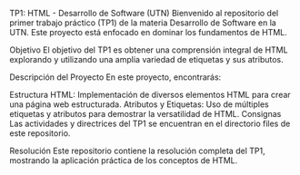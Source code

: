 TP1: HTML - Desarrollo de Software (UTN)
Bienvenido al repositorio del primer trabajo práctico (TP1) de la materia Desarrollo de Software en la UTN. Este proyecto está enfocado en dominar los fundamentos de HTML.

Objetivo
El objetivo del TP1 es obtener una comprensión integral de HTML explorando y utilizando una amplia variedad de etiquetas y sus atributos.

Descripción del Proyecto
En este proyecto, encontrarás:

Estructura HTML: Implementación de diversos elementos HTML para crear una página web estructurada.
Atributos y Etiquetas: Uso de múltiples etiquetas y atributos para demostrar la versatilidad de HTML.
Consignas
Las actividades y directrices del TP1 se encuentran en el directorio files de este repositorio.

Resolución
Este repositorio contiene la resolución completa del TP1, mostrando la aplicación práctica de los conceptos de HTML.
